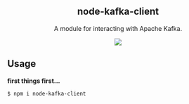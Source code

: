 <h2 align="center">
  node-kafka-client
</h2>

<p align="center">
  A module for interacting with Apache Kafka.
</p>

<p align="center">
  <a href="https://github.com/xojs/xo"><img src="https://img.shields.io/badge/code_style-XO-5ed9c7.svg"></a>
</p>

## Usage

<b>first things first...</b>

```shell
$ npm i node-kafka-client
```

